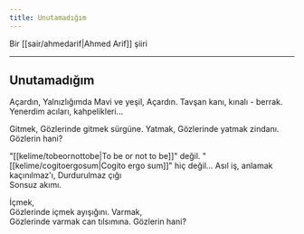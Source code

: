 ```yaml
---
title: Unutamadığım
---
```


Bir [[sair/ahmedarif|Ahmed Arif]] şiiri

---

## Unutamadığım
Açardın,
Yalnızlığımda
Mavi ve yeşil,
Açardın.
Tavşan kanı, kınalı - berrak. 
Yenerdim acıları, kahpelikleri...

Gitmek,
Gözlerinde gitmek sürgüne. 
Yatmak,
Gözlerinde yatmak zindanı. 
Gözlerin hani?

"[[kelime/tobeornottobe|To be or not to be]]" değil. 
"[[kelime/cogitoergosum|Cogito ergo sum]]" hiç değil...
Asıl iş, anlamak kaçınılmaz'ı, 
Durdurulmaz çığı  
Sonsuz akımı.

İçmek,  
Gözlerinde içmek ayışığını. 
Varmak,  
Gözlerinde varmak can tılsımına. 
Gözlerin hani?